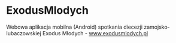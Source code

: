 ExodusMlodych
=============

Webowa aplikacja mobilna (Android) spotkania diecezji zamojsko-lubaczowskiej Exodus Młodych - www.exodusmlodych.pl
